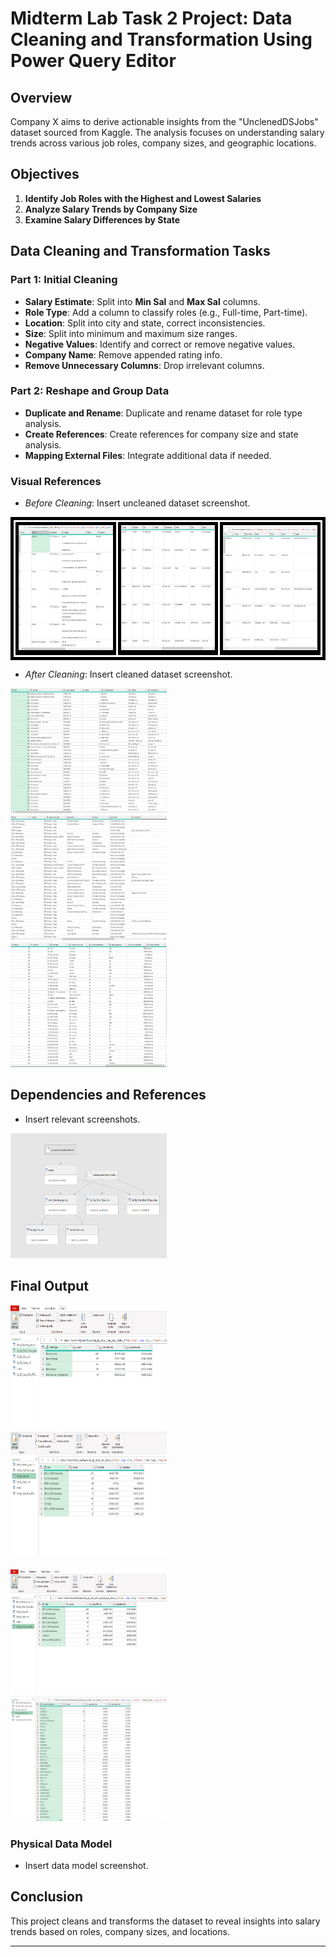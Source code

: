 # Midterm Lab Task 2 Project: Data Cleaning and Transformation Using Power Query Editor

## Overview

Company X aims to derive actionable insights from the "UnclenedDSJobs" dataset sourced from Kaggle. The analysis focuses on understanding salary trends across various job roles, company sizes, and geographic locations.

## Objectives

1. **Identify Job Roles with the Highest and Lowest Salaries**
2. **Analyze Salary Trends by Company Size**
3. **Examine Salary Differences by State**

## Data Cleaning and Transformation Tasks

### Part 1: Initial Cleaning

- **Salary Estimate**: Split into **Min Sal** and **Max Sal** columns.
- **Role Type**: Add a column to classify roles (e.g., Full-time, Part-time).
- **Location**: Split into city and state, correct inconsistencies.
- **Size**: Split into minimum and maximum size ranges.
- **Negative Values**: Identify and correct or remove negative values.
- **Company Name**: Remove appended rating info.
- **Remove Unnecessary Columns**: Drop irrelevant columns.

### Part 2: Reshape and Group Data

- **Duplicate and Rename**: Duplicate and rename dataset for role type analysis.
- **Create References**: Create references for company size and state analysis.
- **Mapping External Files**: Integrate additional data if needed.

### Visual References

- *Before Cleaning*: Insert uncleaned dataset screenshot.

<table style="border-spacing: 30px; border: 5px solid black; background-color: black;">
    <tr>
        <td style="border: 3px solid white; padding: 5px;"><img src="./Images/raw.png" alt="First Image" width="250" height="200"></td>
        <td style="border: 3px solid white; padding: 5px;"><img src="./Images/raw2.png" alt="Second Image" width="250" height="200"></td>
        <td style="border: 3px solid white; padding: 5px;"><img src="./Images/raw3.png" alt="Third Image" width="250" height="200"></td>
    </tr>
</table>


- *After Cleaning*: Insert cleaned dataset screenshot.
  
<div align="left">
<img src="./Images/cleaned1.png" alt="First Image" width="250" height="200" style="margin-right: 10px;">
<img src="./Images/cleaned%202.png" alt="Second Image" width="250" height="200" style="margin-right: 10px;">
<img src="./Images/cleaned3.png" alt="Third Image" width="250" height="200">
</div>

## Dependencies and References
- Insert relevant screenshots.
<div align="left">
    <img src="./Images/EDM%20Lab2%20Queries%20Dependencies.png" alt="Salary Role Screenshot" width="250" height="200" style="margin-right: 10px;">
</div>

## Final Output

<div align="left">
    <img src="./Images/sal%20role%201.png" alt="Salary Role Screenshot" width="250" height="200" style="margin-right: 10px;">
    <img src="./Images/2.png" alt="Cleaned Dataset" width="250" height="200">
</div>

<br>

<div align="left">
    <img src="./Images/3.png" alt="Query Result 1" width="250" height="200" style="margin-right: 10px;">
    <img src="./Images/4.png" alt="Query Result 2" width="250" height="200">
</div>

### Physical Data Model

- Insert data model screenshot.

## Conclusion

This project cleans and transforms the dataset to reveal insights into salary trends based on roles, company sizes, and locations.

---


